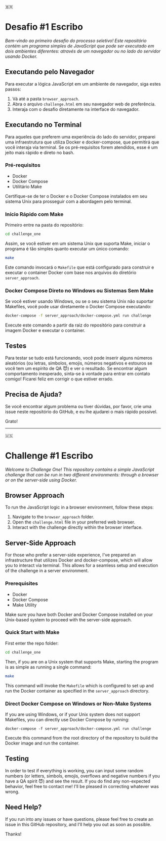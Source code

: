 🇧🇷

# Desafio #1 Escribo

<i>Bem-vindo ao primeiro desafio do processo seletivo! Este repositório contém um programa simples de JavaScript que pode ser executado em dois ambientes diferentes: através de um navegador ou no lado do servidor usando Docker.</i>

## Executando pelo Navegador

Para executar a lógica JavaScript em um ambiente de navegador, siga estes passos:

1. Vá até a pasta `browser_approach`.
2. Abra o arquivo `challenge.html` em seu navegador web de preferência.
3. Interaja com o desafio diretamente na interface do navegador.

## Executando no Terminal

Para aqueles que preferem uma experiência do lado do servidor, preparei uma infraestrutura que utiliza Docker e docker-compose, que permitirá que você interaja via terminal. Se os pré-requisitos forem atendidos, esse é um jeito mais rápido e direto no bash.
### Pré-requisitos

- Docker
- Docker Compose
- Utilitário Make

Certifique-se de ter o Docker e o Docker Compose instalados em seu sistema Unix para prosseguir com a abordagem pelo terminal.

### Início Rápido com Make

Primeiro entre na pasta do repositório:

```bash
cd challenge_one
```

Assim, se você estiver em um sistema Unix que suporta Make, iniciar o programa é tão simples quanto executar um único comando:

```bash
make
```
Este comando invocará o `Makefile` que está configurado para construir e executar o container Docker com base nos arquivos do diretório `server_approach`.

### Docker Compose Direto no Windows ou Sistemas Sem Make

Se você estiver usando Windows, ou se o seu sistema Unix não suportar Makefiles, você pode usar diretamente o Docker Compose executando:

```bash
docker-compose -f server_approach/docker-compose.yml run challenge
```

Execute este comando a partir da raiz do repositório para construir a imagem Docker e executar o container.

## Testes

Para testar se tudo está funcionando, você pode inserir alguns números aleatórios (ou letras, símbolos, emojis, números negativos e estouros se você tem um espírito de QA 😈) e ver o resultado. Se encontrar algum comportamento inesperado, sinta-se à vontade para entrar em contato comigo! Ficarei feliz em corrigir o que estiver errado.

## Precisa de Ajuda?

Se você encontrar algum problema ou tiver dúvidas, por favor, crie uma issue neste repositório do GitHub, e eu lhe ajudarei o mais rápido possível.

Grato!

<hr>

🇺🇸

# Challenge #1 Escribo

<i>Welcome to Challenge One! This repository contains a simple JavaScript challenge that can be run in two different environments: through a browser or on the server-side using Docker.</i>

## Browser Approach

To run the JavaScript logic in a browser environment, follow these steps:

1. Navigate to the `browser_approach` folder.
2. Open the `challenge.html` file in your preferred web browser.
3. Interact with the challenge directly within the browser interface.

## Server-Side Approach

For those who prefer a server-side experience, I've prepared an infrastructure that utilizes Docker and docker-compose, which will allow you to interact via terminal. This allows for a seamless setup and execution of the challenge in a server environment.

### Prerequisites

- Docker
- Docker Compose
- Make Utility

Make sure you have both Docker and Docker Compose installed on your Unix-based system to proceed with the server-side approach.

### Quick Start with Make

First enter the repo folder:

```bash
cd challenge_one
```

Then, if you are on a Unix system that supports Make, starting the program is as simple as running a single command:

```bash
make
```

This command will invoke the `Makefile` which is configured to set up and run the Docker container as specified in the `server_approach` directory.

### Direct Docker Compose on Windows or Non-Make Systems

If you are using Windows, or if your Unix system does not support Makefiles, you can directly use Docker Compose by running:

```
docker-compose -f server_approach/docker-compose.yml run challenge
```

Execute this command from the root directory of the repository to build the Docker image and run the container.

## Testing

In order to test if everything is working, you can input some random numbers (or letters, simbols, emojis, overflows and negative numbers if you have a QA spirit 😈) and see the result. If you do find any non-expected behavior, feel free to contact me! I'll be pleased in correcting whatever was wrong.

## Need Help?

If you run into any issues or have questions, please feel free to create an issue in this GitHub repository, and I'll help you out as soon as possible.

Thanks!
